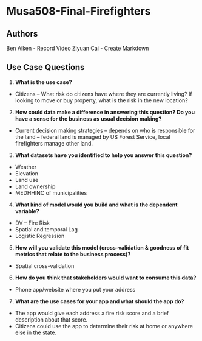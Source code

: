 # Musa508-Final-Firefighters

## Authors

Ben Aiken - Record Video
Ziyuan Cai - Create Markdown

## Use Case Questions

1. **What is the use case?**

- Citizens – What risk do citizens have where they are currently living?  If looking to move or buy property, what is the risk in the new location?

2. **How could data make a difference in answering this question? Do you have a sense for the business as usual decision making?** 

- Current decision making strategies – depends on who is responsible for the land – federal land is managed by US Forest Service, local firefighters manage other land.

3. **What datasets have you identified to help you answer this question?** 

- Weather
- Elevation
- Land use
- Land ownership
- MEDHHINC of municipalities

4. **What kind of model would you build and what is the dependent variable?** 

- DV – Fire Risk
- Spatial and temporal Lag
- Logistic Regression

5. **How will you validate this model (cross-validation & goodness of fit metrics that relate to the business process)?**  

- Spatial cross-validation
 
6. **How do you think that stakeholders would want to consume this data?**  

- Phone app/website where you put your address

7. **What are the use cases for your app and what should the app do?**  

- The app would give each address a fire risk score and a brief description about that score.
- Citizens could use the app to determine their risk at home or anywhere else in the state.
